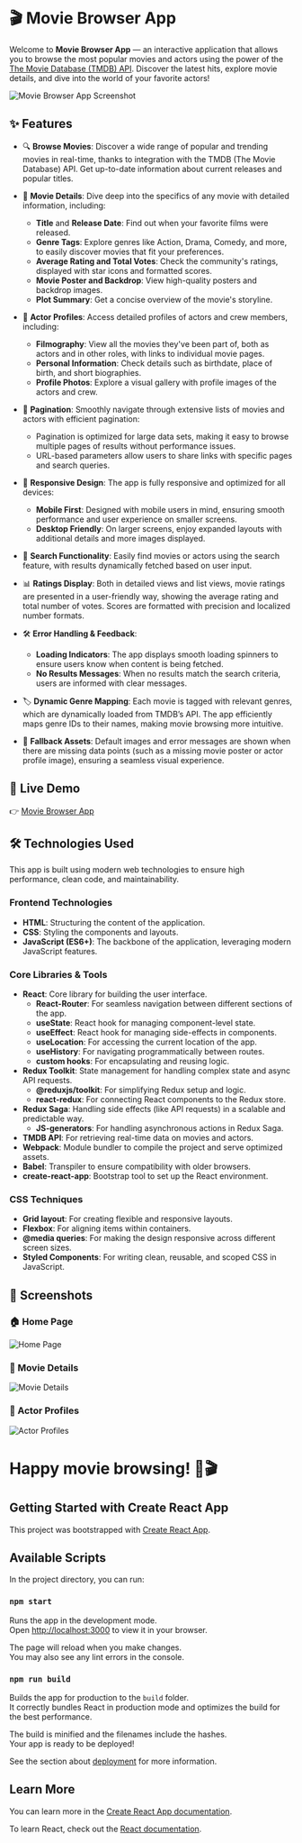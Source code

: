 
# 🎬 Movie Browser App

Welcome to **Movie Browser App** — an interactive application that allows you to browse the most popular movies and actors using the power of the [The Movie Database (TMDB) API](https://www.themoviedb.org/documentation/api). Discover the latest hits, explore movie details, and dive into the world of your favorite actors!

![Movie Browser App Screenshot](./src/images/home-page.png)

## ✨ Features

- 🔍 **Browse Movies**: Discover a wide range of popular and trending movies in real-time, thanks to integration with the TMDB (The Movie Database) API. Get up-to-date information about current releases and popular titles.
  
- 🎥 **Movie Details**: Dive deep into the specifics of any movie with detailed information, including:
  - **Title** and **Release Date**: Find out when your favorite films were released.
  - **Genre Tags**: Explore genres like Action, Drama, Comedy, and more, to easily discover movies that fit your preferences.
  - **Average Rating and Total Votes**: Check the community's ratings, displayed with star icons and formatted scores.
  - **Movie Poster and Backdrop**: View high-quality posters and backdrop images.
  - **Plot Summary**: Get a concise overview of the movie's storyline.

- 👤 **Actor Profiles**: Access detailed profiles of actors and crew members, including:
  - **Filmography**: View all the movies they've been part of, both as actors and in other roles, with links to individual movie pages.
  - **Personal Information**: Check details such as birthdate, place of birth, and short biographies.
  - **Profile Photos**: Explore a visual gallery with profile images of the actors and crew.

- 🔄 **Pagination**: Smoothly navigate through extensive lists of movies and actors with efficient pagination:
  - Pagination is optimized for large data sets, making it easy to browse multiple pages of results without performance issues.
  - URL-based parameters allow users to share links with specific pages and search queries.

- 📱 **Responsive Design**: The app is fully responsive and optimized for all devices:
  - **Mobile First**: Designed with mobile users in mind, ensuring smooth performance and user experience on smaller screens.
  - **Desktop Friendly**: On larger screens, enjoy expanded layouts with additional details and more images displayed.
  
- 🔎 **Search Functionality**: Easily find movies or actors using the search feature, with results dynamically fetched based on user input.
  
- 📊 **Ratings Display**: Both in detailed views and list views, movie ratings are presented in a user-friendly way, showing the average rating and total number of votes. Scores are formatted with precision and localized number formats.

- 🛠️ **Error Handling & Feedback**:
  - **Loading Indicators**: The app displays smooth loading spinners to ensure users know when content is being fetched.
  - **No Results Messages**: When no results match the search criteria, users are informed with clear messages.

- 🏷️ **Dynamic Genre Mapping**: Each movie is tagged with relevant genres, which are dynamically loaded from TMDB’s API. The app efficiently maps genre IDs to their names, making movie browsing more intuitive.

- 🎨 **Fallback Assets**: Default images and error messages are shown when there are missing data points (such as a missing movie poster or actor profile image), ensuring a seamless visual experience.


## 🚀 Live Demo

👉 [Movie Browser App](https://adamgralak.github.io/movies-browser/#/movies)

## 🛠️ Technologies Used

This app is built using modern web technologies to ensure high performance, clean code, and maintainability.

### Frontend Technologies
- **HTML**: Structuring the content of the application.
- **CSS**: Styling the components and layouts.
- **JavaScript (ES6+)**: The backbone of the application, leveraging modern JavaScript features.

### Core Libraries & Tools
- **React**: Core library for building the user interface.
  - **React-Router**: For seamless navigation between different sections of the app.
  - **useState**: React hook for managing component-level state.
  - **useEffect**: React hook for managing side-effects in components.
  - **useLocation**: For accessing the current location of the app.
  - **useHistory**: For navigating programmatically between routes.
  - **custom hooks**: For encapsulating and reusing logic.
- **Redux Toolkit**: State management for handling complex state and async API requests.
  - **@reduxjs/toolkit**: For simplifying Redux setup and logic.
  - **react-redux**: For connecting React components to the Redux store.
- **Redux Saga**: Handling side effects (like API requests) in a scalable and predictable way.
  - **JS-generators**: For handling asynchronous actions in Redux Saga.
- **TMDB API**: For retrieving real-time data on movies and actors.
- **Webpack**: Module bundler to compile the project and serve optimized assets.
- **Babel**: Transpiler to ensure compatibility with older browsers.
- **create-react-app**: Bootstrap tool to set up the React environment.

### CSS Techniques
- **Grid layout**: For creating flexible and responsive layouts.
- **Flexbox**: For aligning items within containers.
- **@media queries**: For making the design responsive across different screen sizes.
- **Styled Components**: For writing clean, reusable, and scoped CSS in JavaScript.

## 📸 Screenshots

### 🏠 Home Page
![Home Page](./src/images/home-page.png)

### 📖 Movie Details
![Movie Details](./src/images/movie-details.png)

### 👤 Actor Profiles
![Actor Profiles](./src/images/actor-profiles.png)


# Happy movie browsing! 🍿🎬


## Getting Started with Create React App

This project was bootstrapped with [Create React App](https://github.com/facebook/create-react-app).

## Available Scripts

In the project directory, you can run:

### `npm start`

Runs the app in the development mode.\
Open [http://localhost:3000](http://localhost:3000) to view it in your browser.

The page will reload when you make changes.\
You may also see any lint errors in the console.

### `npm run build`

Builds the app for production to the `build` folder.\
It correctly bundles React in production mode and optimizes the build for the best performance.

The build is minified and the filenames include the hashes.\
Your app is ready to be deployed!

See the section about [deployment](https://facebook.github.io/create-react-app/docs/deployment) for more information.

## Learn More

You can learn more in the [Create React App documentation](https://facebook.github.io/create-react-app/docs/getting-started).

To learn React, check out the [React documentation](https://reactjs.org/).
